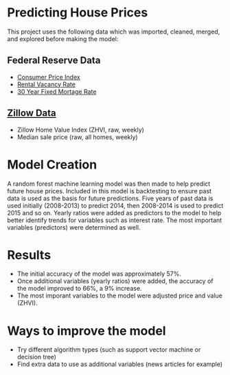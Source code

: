 # Predicting House Prices
This project uses the following data which was imported, cleaned, merged, and explored before making the model: 

## Federal Reserve Data
- [Consumer Price Index](https://fred.stlouisfed.org/series/CPIAUCSL)
- [Rental Vacancy Rate](https://fred.stlouisfed.org/series/RRVRUSQ156N)
- [30 Year Fixed Mortage Rate](https://fred.stlouisfed.org/series/MORTGAGE30US)

## [Zillow Data](https://www.zillow.com/research/data/)
- Zillow Home Value Index (ZHVI, raw, weekly)
- Median sale price (raw, all homes, weekly)

# Model Creation
A random forest machine learning model was then made to help predict future house prices. Included in this model is backtesting to ensure past data is used as the basis for future predictions. Five years of past data is used initially (2008-2013) to predict 2014, then 2008-2014 is used to predict 2015 and so on. Yearly ratios were added as predictors to the model to help better identify trends for variables such as interest rate. The most important variables (predictors) were determined as well.

# Results
- The initial accuracy of the model was approximately 57%. 
- Once additional variables (yearly ratios) were added, the accuracy of the model improved to 66%, a 9% increase.
- The most imporant variables to the model were adjusted price and value (ZHVI).

# Ways to improve the model
- Try different algorithm types (such as support vector machine or decision tree)
- Find extra data to use as additional variables (news articles for example)
